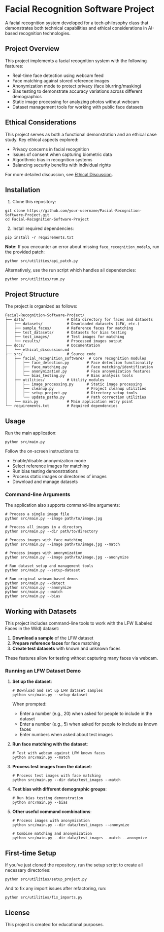 # Facial Recognition Software Project

A facial recognition system developed for a tech-philosophy class that demonstrates both technical capabilities and ethical considerations in AI-based recognition technologies.

## Project Overview

This project implements a facial recognition system with the following features:

- Real-time face detection using webcam feed
- Face matching against stored reference images
- Anonymization mode to protect privacy (face blurring/masking)
- Bias testing to demonstrate accuracy variations across different demographics
- Static image processing for analyzing photos without webcam
- Dataset management tools for working with public face datasets

## Ethical Considerations

This project serves as both a functional demonstration and an ethical case study. Key ethical aspects explored:

- Privacy concerns in facial recognition
- Issues of consent when capturing biometric data
- Algorithmic bias in recognition systems
- Balancing security benefits with individual rights

For more detailed discussion, see [Ethical Discussion](docs/ethical_discussion.md).

## Installation

1. Clone this repository:

```
git clone https://github.com/your-username/Facial-Recognition-Software-Project.git
cd Facial-Recognition-Software-Project
```

2. Install required dependencies:

```
pip install -r requirements.txt
```

**Note:** If you encounter an error about missing `face_recognition_models`, run the provided patch:

```
python src/utilities/api_patch.py
```

Alternatively, use the run script which handles all dependencies:

```
python src/utilities/run.py
```

## Project Structure

The project is organized as follows:

```
Facial-Recognition-Software-Project/
├── data/                   # Data directory for faces and datasets
│   ├── datasets/           # Downloaded datasets (LFW, etc.)
│   ├── sample_faces/       # Reference faces for matching
│   ├── test_datasets/      # Datasets for bias testing
│   ├── test_images/        # Test images for matching
│   └── results/            # Processed images output
├── docs/                   # Documentation
│   └── ethical_discussion.md
├── src/                    # Source code
│   ├── facial_recognition_software/  # Core recognition modules
│   │   ├── face_detection.py        # Face detection functionality
│   │   ├── face_matching.py         # Face matching/identification
│   │   ├── anonymization.py         # Face anonymization features
│   │   └── bias_testing.py          # Bias analysis tools
│   ├── utilities/          # Utility modules
│   │   ├── image_processing.py      # Static image processing
│   │   ├── cleanup.py               # Project cleanup utilities
│   │   ├── setup_project.py         # Directory setup tools
│   │   └── update_paths.py          # Path correction utilities
│   └── main.py             # Main application entry point
└── requirements.txt        # Required dependencies
```

## Usage

Run the main application:

```
python src/main.py
```

Follow the on-screen instructions to:

- Enable/disable anonymization mode
- Select reference images for matching
- Run bias testing demonstrations
- Process static images or directories of images
- Download and manage datasets

### Command-line Arguments

The application also supports command-line arguments:

```
# Process a single image file
python src/main.py --image path/to/image.jpg

# Process all images in a directory
python src/main.py --dir path/to/directory

# Process images with face matching
python src/main.py --image path/to/image.jpg --match

# Process images with anonymization
python src/main.py --image path/to/image.jpg --anonymize

# Run dataset setup and management tools
python src/main.py --setup-dataset

# Run original webcam-based demos
python src/main.py --detect
python src/main.py --anonymize
python src/main.py --match
python src/main.py --bias
```

## Working with Datasets

This project includes command-line tools to work with the LFW (Labeled Faces in the Wild) dataset:

1. **Download a sample** of the LFW dataset
2. **Prepare reference faces** for face matching
3. **Create test datasets** with known and unknown faces

These features allow for testing without capturing many faces via webcam.

### Running an LFW Dataset Demo

1. **Set up the dataset**:
   ```
   # Download and set up LFW dataset samples
   python src/main.py --setup-dataset
   ```
   When prompted:
   - Enter a number (e.g., 20) when asked for people to include in the dataset
   - Enter a number (e.g., 5) when asked for people to include as known faces
   - Enter numbers when asked about test images

2. **Run face matching with the dataset**:
   ```
   # Test with webcam against LFW known faces
   python src/main.py --match
   ```

3. **Process test images from the dataset**:
   ```
   # Process test images with face matching
   python src/main.py --dir data/test_images --match
   ```

4. **Test bias with different demographic groups**:
   ```
   # Run bias testing demonstration
   python src/main.py --bias
   ```

5. **Other useful command combinations**:
   ```
   # Process images with anonymization
   python src/main.py --dir data/test_images --anonymize
   
   # Combine matching and anonymization
   python src/main.py --dir data/test_images --match --anonymize
   ```

## First-time Setup

If you've just cloned the repository, run the setup script to create all necessary directories:

```
python src/utilities/setup_project.py
```

And to fix any import issues after refactoring, run:

```
python src/utilities/fix_imports.py
```

## License

This project is created for educational purposes.
